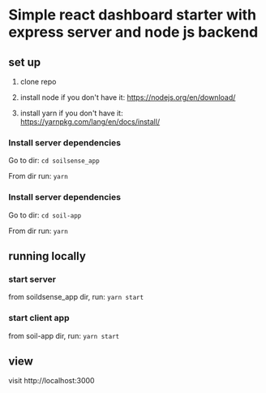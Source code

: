 # Simple react dashboard starter with express server and node js backend

## set up
1. clone repo

2. install node if you don't have it: https://nodejs.org/en/download/

3. install yarn if you don't have it: https://yarnpkg.com/lang/en/docs/install/

### Install server dependencies
Go to dir: `cd soilsense_app`

From dir run: `yarn`

### Install server dependencies

Go to dir: `cd soil-app`

From dir run: `yarn`

## running locally

### start server
from soildsense_app dir, run: `yarn start`

### start client app
from soil-app dir, run: `yarn start`

## view
visit http://localhost:3000
